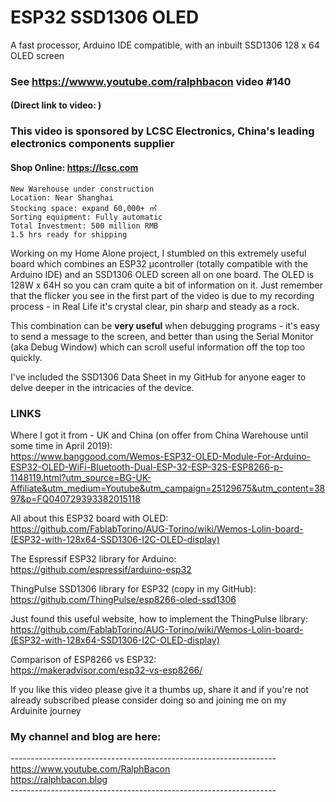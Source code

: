 # ESP32 SSD1306 OLED
A fast processor, Arduino IDE compatible, with an inbuilt SSD1306 128 x 64 OLED screen

### See https://wwww.youtube.com/ralphbacon video #140
#### (Direct link to video: )

### This video is sponsored by LCSC Electronics, China's leading electronics components supplier
#### Shop Online: https://lcsc.com
```
New Warehouse under construction
Location: Near Shanghai
Stocking space: expand 60,000+ ㎡
Sorting equipment: Fully automatic
Total Investment: 500 million RMB
1.5 hrs ready for shipping
```

Working on my Home Alone project, I stumbled on this extremely useful board which combines an ESP32 µcontroller (totally compatible with the Arduino IDE) and an SSD1306 OLED screen all on one board. The OLED is 128W x 64H so you can cram quite a bit of information on it. Just remember that the flicker you see in the first part of the video is due to my recording process - in Real Life it's crystal clear, pin sharp and steady as a rock.

This combination can be **very useful** when debugging programs - it's easy to send a message to the screen, and better than using the Serial Monitor (aka Debug Window) which can scroll useful information off the top too quickly.

I've included the SSD1306 Data Sheet in my GitHub for anyone eager to delve deeper in the intricacies of the device.

### LINKS

Where I got it from - UK and China (on offer from China Warehouse until some time in April 2019):   
https://www.banggood.com/Wemos-ESP32-OLED-Module-For-Arduino-ESP32-OLED-WiFi-Bluetooth-Dual-ESP-32-ESP-32S-ESP8266-p-1148119.html?utm_source=BG-UK-Affiliate&utm_medium=Youtube&utm_campaign=25129675&utm_content=3897&p=FQ040729393382015118

All about this ESP32 board with OLED:  
https://github.com/FablabTorino/AUG-Torino/wiki/Wemos-Lolin-board-(ESP32-with-128x64-SSD1306-I2C-OLED-display)

The Espressif ESP32 library for Arduino:  
https://github.com/espressif/arduino-esp32  

ThingPulse SSD1306 library for ESP32 (copy in my GitHub):  
https://github.com/ThingPulse/esp8266-oled-ssd1306

Just found this useful website, how to implement the ThingPulse library:  
https://github.com/FablabTorino/AUG-Torino/wiki/Wemos-Lolin-board-(ESP32-with-128x64-SSD1306-I2C-OLED-display)

Comparison of ESP8266 vs ESP32:  
https://makeradvisor.com/esp32-vs-esp8266/

If you like this video please give it a thumbs up, share it and if you're not already subscribed please consider doing so and joining me on my Arduinite journey

### My channel and blog are here:  
\------------------------------------------------------------------  
https://www.youtube.com/RalphBacon  
https://ralphbacon.blog  
\------------------------------------------------------------------  

